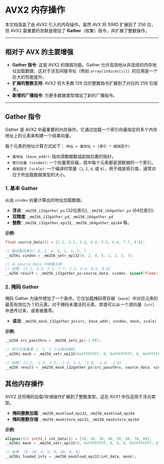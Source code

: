# AVX2 内存操作

本文档涵盖了由 AVX2 引入的内存操作。虽然 AVX 将 SIMD 扩展到了 256 位，但 AVX2 最重要的贡献是增加了 **Gather**（收集）指令，并扩展了整数操作。

---

## 相对于 AVX 的主要增强

- **Gather 指令**: 这是 AVX2 的旗舰功能。Gather 允许高效地从非连续的内存地址加载数据，这对于涉及间接寻址（例如 `array[indices[i]]`）的应用是一个巨大的性能提升。
- **扩展的整数支持**: AVX2 将大多数 128 位的整数指令扩展到了对应的 256 位版本。
- **新增的广播指令**: 为更多数据类型增加了新的广播指令。

---

## Gather 指令

Gather 是 AVX2 中最重要的内存操作。它通过加载一个索引向量指定的多个内存地址上的元素来构建一个结果向量。

每个元素的地址计算方式如下：
`地址 = 基地址 + (索引 * 缩放因子)`

- `基地址 (base_addr)`: 指向源数据数组起始位置的指针。
- `索引向量 (vindex)`: 一个向量寄存器，其中每个元素都是源数据的一个索引。
- `缩放因子 (scale)`: 一个编译时常量（`1`, `2`, `4`, 或 `8`），用于缩放索引值，通常对应于所加载数据类型的大小。

### 1. 基本 Gather

从由 `vindex` 向量计算出的地址加载数据。

- **浮点**: `_mm256_i32gather_ps` (32位索引), `_mm256_i64gather_ps` (64位索引)
- **双精度**: `_mm256_i32gather_pd`, `_mm256_i64gather_pd`
- **整数**: `_mm256_i32gather_epi32`, `_mm256_i64gather_epi64` 等。

**示例:**
```cpp
float source_data[8] = {1.1, 2.2, 3.3, 4.4, 5.5, 6.6, 7.7, 8.8};

// 要收集的索引: 0, 2, 4, 6, 1, 3, 5, 7
__m256i vindex = _mm256_setr_epi32(0, 2, 4, 6, 1, 3, 5, 7);

// 从 source_data 中收集元素
// 结果: [1.1, 3.3, 5.5, 7.7, 2.2, 4.4, 6.6, 8.8]
__m256 result = _mm256_i32gather_ps(source_data, vindex, sizeof(float));
```

### 2. 掩码 Gather

掩码 Gather 为操作增加了一个条件。它仅加载掩码寄存器（`mask`）中对应元素的最高有效位为 1 的元素。对于掩码未激活的元素，其值可以从一个源向量（`src`）中透传过来，或者被置零。

- **语法**: `_mm256_mask_i32gather_ps(src, base_addr, vindex, mask, scale)`

**示例:**
```cpp
__m256 src_passthru = _mm256_set1_ps(-1.0f);

// 用于仅收集第 1, 3, 5 个元素的掩码
__m256i mask = _mm256_setr_epi32(0xFFFFFFFF, 0, 0xFFFFFFFF, 0, 0xFFFFFFFF, 0, 0, 0);

// 结果: [1.1, -1.0, 5.5, -1.0, 2.2, -1.0, -1.0, -1.0]
__m256 result = _mm256_mask_i32gather_ps(src_passthru, source_data, vindex, mask, sizeof(float));
```

## 其他内存操作

AVX2 还将掩码加载/存储操作扩展到了整数类型，这在 AVX1 中仅适用于浮点类型。

- **掩码整数加载**: `_mm256_maskload_epi32`, `_mm256_maskload_epi64`
- **掩码整数存储**: `_mm256_maskstore_epi32`, `_mm256_maskstore_epi64`

**示例:**
```cpp
alignas(32) int32_t int_data[8] = {10, 20, 30, 40, 50, 60, 70, 80};
__m256i mask = _mm256_setr_epi32(0, 0xFFFFFFFF, 0, 0, 0, 0xFFFFFFFF, 0, 0);

// 结果: [0, 20, 0, 0, 0, 60, 0, 0]
__m256i loaded_ints = _mm256_maskload_epi32(int_data, mask);
```
